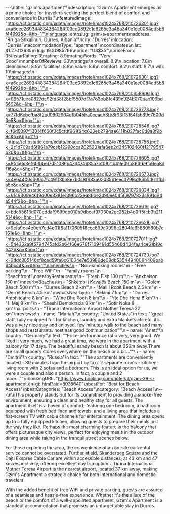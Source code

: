 ---\ntitle: "gzim's apartment"\ndescription: "Gzim's Apartment emerges as a prime choice for travelers seeking the perfect blend of comfort and convenience in Durrës."\nfeaturedImage: "https://cf.bstatic.com/xdata/images/hotel/max1024x768/210726301.jpg?k=a6cee269344834384264f03ed0892e1c6265c3a46a340e1ee0084ed5b6f44992&o=&hp=1"\nlanguage: en\nslug: gzim-s-apartment\naddress: "Rruga Shkallnuri, Durrës, Albania"\ncity: "Durrës"\nlocation: "Durrës"\naccommodationType: "apartment"\ncoordinates:\n  lat: 41.27012635\n  lng: 19.51985296\nprice: "US$35"\npriceFrom: 35\nstarRating: 3\nrating: 8.9\nratingWords: "Very Good"\nnumberOfReviews: 20\nratings:\n  overall: 8.9\n  location: 7.8\n  cleanliness: 8.9\n  facilities: 8.8\n  value: 8.9\n  comfort: 9.2\n  staff: 8.7\n  wifi: 10\nimages:\n  - "https://cf.bstatic.com/xdata/images/hotel/max1024x768/210726301.jpg?k=a6cee269344834384264f03ed0892e1c6265c3a46a340e1ee0084ed5b6f44992&o=&hp=1"\n  - "https://cf.bstatic.com/xdata/images/hotel/max1024x768/210358906.jpg?k=06571eea0827dc92fd38f28bf5507df7a783bb8fc439c924b070bae109bd5652&o=&hp=1"\n  - "https://cf.bstatic.com/xdata/images/hotel/max1024x768/210726773.jpg?k=77fd6cbefba8f2ad9802934dfb045ba0ceacb3fb8f93ff3184f5b39e7600d3e9&o=&hp=1"\n  - "https://cf.bstatic.com/xdata/images/hotel/max1024x768/210726546.jpg?k=f6d5097f13314f660f3c5cfdf961f64c620eb2794ae6111b027fac0d8a8f9b9c&o=&hp=1"\n  - "https://cf.bstatic.com/xdata/images/hotel/max1024x768/210726756.jpg?k=2c1d709ad6f861a79ceb12290cca2025231afa8eb2d345102480f12179547b20&o=&hp=1"\n  - "https://cf.bstatic.com/xdata/images/hotel/max1024x768/210726605.jpg?k=8fda6c3ef6094e67051086c476474635a7bf0821b49e09b363fb9fa6ea8df16a&o=&hp=1"\n  - "https://cf.bstatic.com/xdata/images/hotel/max1024x768/210726573.jpg?k=4e64400c600c7fc491f3ba8e7b0c8f633a02d3561eec3799a186b5d611fb1a5e&o=&hp=1"\n  - "https://cf.bstatic.com/xdata/images/hotel/max1024x768/210726834.jpg?k=91c9309e46f9d00e3381e1396b23ea86be2d90ee04569797823c991d94a544f2&o=&hp=1"\n  - "https://cf.bstatic.com/xdata/images/hotel/max1024x768/210726616.jpg?k=bdc55613d070eddaf9699db010b9dbcef97030a2ec252b4d0ff5fcb3b211514e&o=&hp=1"\n  - "https://cf.bstatic.com/xdata/images/hotel/max1024x768/210726628.jpg?k=9cfa9ec4e0eb7cd4e01f8a117060518ccc899c0996e2804fe65860560b7e161e&o=&hp=1"\n  - "https://cf.bstatic.com/xdata/images/hotel/max1024x768/210727011.jpg?k=54e352a9f5794745afd2b64f66e678f7109491d55466d434fea4ce61b19cb42d&o=&hp=1"\n  - "https://cf.bstatic.com/xdata/images/hotel/max1024x768/210724730.jpg?k=2ddc885146cf8ced59fe8c61004e7e53980de08db53544940084409bab64bcc4&o=&hp=1"\namenities:\n  - "Non-smoking rooms"\n  - "Free parking"\n  - "Free WiFi"\n  - "Family rooms"\n  - "Beachfront"\nnearbyRestaurants:\n  - "Fresh Fish 100 m"\n  - "Anxhelson 150 m"\nnearbyBeaches:\n  - "Shkëmbi i Kavajës Beach 150 m"\n  - "Golem Beach 500 m"\n  - "Durres Beach 2 km"\n  - "Mali I Robit Beach 2.5 km"\n  - "Qerret Beach 4.5 km"\nwhatsNearby:\n  - "Bekimi 7 km"\n  - "Durres Amphiteatre 8 km"\n  - "Wine Dhe Pooh 8 km"\n  - "Yje Dhe Hena 8 km"\n  - "1. Maj 8 km"\n  - "Sheshi Demokracia 8 km"\n  - "Sotir Noka 8 km"\nairports:\n  - "Tirana International Airport Mother Teresa 22 km"\nreviews:\n  - name: "Mariah"\n    country: "United States"\n    text: "“great staff, fully equipped full for kitchen, laundry and extra blankets etc etc. it’s was a very nice stay and enjoyed. few minutes walk to the beach and many shops and restaurants. host has good communication”"\n  - name: "Anett"\n    country: "Germany"\n    text: "“Price-performance ratio very, very good.
We liked it very much, we had a great time, we were in the apartment with a balcony for 17 days. The beautiful sandy beach is about 350m away.There are small grocery stores everywhere on the beach or a bit...”"\n  - name: "Dmitrii"\n    country: "Russia"\n    text: "“The apartments are conveniently located - 30 minutes from the airport by taxi. 2 separate rooms - kitchen-living room with 2 sofas and a bedroom. This is an ideal option for us, we were a couple and also a person. In fact, a couple and 2 more...”"\nbookingURL: "https://www.booking.com/hotel/al/gzim-39-s-apartment.en-gb.html?aid=8035640"\nbestFor: "Best for Beach Access"\nbestCategories: "Beach Access"\ncategory: "Beach Access"\n---\n\nThis property stands out for its commitment to providing a smoke-free environment, ensuring a clean and healthy stay for all guests. The apartment itself is a haven of comfort, featuring one bedroom, a bathroom equipped with fresh bed linen and towels, and a living area that includes a flat-screen TV with cable channels for entertainment. The dining area opens up to a fully equipped kitchen, allowing guests to prepare their meals just the way they like. Perhaps the most charming feature is the balcony that offers picturesque city views, perfect for enjoying meals in the outdoor dining area while taking in the tranquil street scenes below.

For those exploring the area, the convenience of an on-site car rental service cannot be overstated. Further afield, Skanderbeg Square and the Dajti Ekspres Cable Car are within accessible distances, at 43 km and 47 km respectively, offering excellent day trip options. Tirana International Mother Teresa Airport is the nearest airport, located 37 km away, making Gzim's Apartment a strategic choice for both international and domestic travelers.

With the added benefit of free WiFi and private parking, guests are assured of a seamless and hassle-free experience. Whether it's the allure of the beach or the comfort of a well-appointed apartment, Gzim's Apartment is a standout accommodation that promises an unforgettable stay in Durrës.